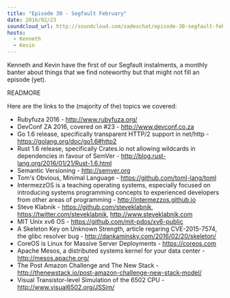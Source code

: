 ```yaml
---
title: "Episode 30 - Segfault February"
date: 2016/02/23
soundcloud_url: http://soundcloud.com/zadevchat/episode-30-segfault-february
hosts:
  - Kenneth
  - Kevin
---
```


Kenneth and Kevin have the first of our Segfault instalments, a monthly banter about things that we find noteworthy but that might not fill an episode (yet).

READMORE

Here are the links to the (majority of the) topics we covered:

* Rubyfuza 2016 - http://www.rubyfuza.org/
* DevConf ZA 2016, covered on #23 - http://www.devconf.co.za
* Go 1.6 release, specifically transparent HTTP/2 support in net/http - https://golang.org/doc/go1.6#http2
* Rust 1.6 release, specifically Crates.io not allowing wildcards in dependencies in favour of SemVer - http://blog.rust-lang.org/2016/01/21/Rust-1.6.html
* Semantic Versioning - http://semver.org
* Tom's Obvious, Minimal Language - https://github.com/toml-lang/toml
* IntermezzOS is a teaching operating systems, especially focused on introducing systems programming concepts to experienced developers from other areas of programming - http://intermezzos.github.io
* Steve Klabnik - https://github.com/steveklabnik, https://twitter.com/steveklabnik, http://www.steveklabnik.com
* MIT Unix xv6 OS - https://github.com/mit-pdos/xv6-public
* A Skeleton Key on Unknown Strength, article regaring CVE-2015-7574, the glibc resolver bug - http://dankaminsky.com/2016/02/20/skeleton/
* CoreOS is Linux for Massive Server Deployments - https://coreos.com
* Apache Mesos, a distributed systems kernel for your data center - http://mesos.apache.org/
* The Post Amazon Challenge and The New Stack - http://thenewstack.io/post-amazon-challenge-new-stack-model/
* Visual Transistor-level Simulation of the 6502 CPU - http://www.visual6502.org/JSSim/
